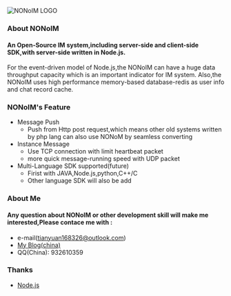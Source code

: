 ![NONoIM LOGO](http://windstring-wordpress.stor.sinaapp.com/uploads/2015/12/1451026133_729139.png)
### About NONoIM
#### An Open-Source IM system,including server-side and client-side SDK,with server-side written in Node.js.
   For the event-driven model of Node.js,the NONoIM can have a huge data throughput capacity which is an important indicator for IM      system.
   Also,the NONoIM uses high performance memory-based database-redis as user info and chat record cache.

### NONoIM's Feature

* Message Push
    * Push from Http post request,which means other old systems written by php lang can also use NONoM by seamless converting
* Instance Message
    * Use TCP connection with limit heartbeat packet
    * more quick message-running speed with UDP packet
* Multi-Language SDK supported(future)
    * Firist with JAVA,Node.js,python,C++/C
    * Other language SDK will also be add

### About Me
#### Any question about NONoIM or other development skill will make me interested,Please contace me with :

* e-mail(tianyuan168326@outlook.com)
* [My Blog(china)](http://windstring.sinaapp.com/)
* QQ(China): 932610359

### Thanks

* [Node.js](http://nodejs.org/) 
